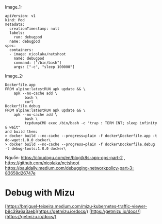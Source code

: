 Image_1:

```
apiVersion: v1
kind: Pod
metadata:
  creationTimestamp: null
  labels:
    run: debugpod
  name: debugpod
spec:
  containers:
  - image: nicolaka/netshoot
    name: debugpod
    command: ["/bin/bash"]
    args: ["-c", "sleep 100000"]
```

Image_2:
```
Dockerfile.app
FROM alpine:latestRUN apk update && \
    apk --no-cache add \
         bash \
         curl
Dockerfile.debug
FROM alpine:latestRUN apk update && \
    apk --no-cache add \
         bash \
         tcpdumpCMD exec /bin/bash -c "trap : TERM INT; sleep infinity & wait"
and build them:
> docker build --no-cache --progress=plain -f docker\Dockerfile.app -t do-wget:1.0.0 docker\
> docker build --no-cache --progress=plain -f docker\Dockerfile.debug -t debug-tools:1.0.0 docker\
```


Nguồn: 
https://cloudogu.com/en/blog/k8s-app-ops-part-2 , https://github.com/nicolaka/netshoot
https://pauldally.medium.com/debugging-networkpolicy-part-3-83658d26747e 




# Debug with Mizu
[https://bmiguel-teixeira.medium.com/mizu-kubernetes-traffic-viewer-b9c39a6a3aeb](https://getmizu.io/docs/)
[https://getmizu.io/docs/](https://getmizu.io/docs/)
